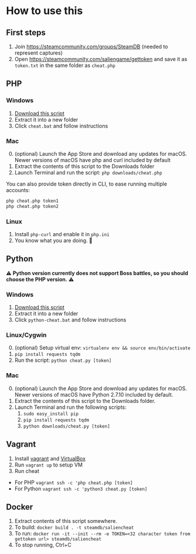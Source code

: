 # How to use this

## First steps

1. Join https://steamcommunity.com/groups/SteamDB (needed to represent captures)
2. Open https://steamcommunity.com/saliengame/gettoken and save it as `token.txt` in the same folder as `cheat.php`

## PHP

### Windows

1. [Download this script](https://github.com/SteamDatabase/SalienCheat/archive/master.zip)
2. Extract it into a new folder
3. Click `cheat.bat` and follow instructions

### Mac

0. (optional) Launch the App Store and download any updates for macOS. Newer versions of macOS have php and curl included by default
1. Extract the contents of this script to the Downloads folder
2. Launch Terminal and run the script: `php downloads/cheat.php`

You can also provide token directly in CLI, to ease running multiple accounts:
```bash
php cheat.php token1
php cheat.php token2
```

### Linux

1. Install `php-curl` and enable it in `php.ini`
2. You know what you are doing. 🐧

## Python

⚠ **Python version currently does not support Boss battles, so you should choose the PHP version.** ⚠

### Windows

1. [Download this script](https://github.com/SteamDatabase/SalienCheat/archive/master.zip)
2. Extract it into a new folder
3. Click `python-cheat.bat` and follow instructions

### Linux/Cygwin

0. (optional) Setup virtual env: `virtualenv env && source env/bin/activate`
1. `pip install requests tqdm`
2. Run the script: `python cheat.py [token]`

### Mac

0. (optional) Launch the App Store and download any updates for macOS. Newer versions of macOS have Python 2.7.10 included by default.
1. Extract the contents of this script to the Downloads folder.
2. Launch Terminal and run the following scripts:
   1. `sudo easy_install pip`
   2. `pip install requests tqdm`
   3. `python downloads/cheat.py [token]`

## Vagrant

1. Install [vagrant](https://www.vagrantup.com/downloads.html) and [VirtualBox](https://www.virtualbox.org/wiki/Downloads)
2. Run `vagrant up` to setup VM
3. Run cheat
  * For PHP `vagrant ssh -c 'php cheat.php [token]`
  * For Python `vagrant ssh -c 'python3 cheat.py [token]`

## Docker
1. Extract contents of this script somewhere.
2. To build: `docker build . -t steamdb/saliencheat`
3. To run: `docker run -it --init --rm -e TOKEN=<32 character token from gettoken url> steamdb/saliencheat`
4. To stop running, Ctrl+C
